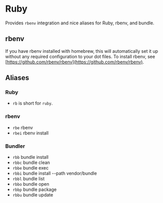# Ruby

Provides `rbenv` integration and nice aliases for Ruby, rbenv, and bundle.

## rbenv

If you have rbenv installed with homebrew, this will automatically set it up without
any required configuration to your dot files. To install rbenv, see
[https://github.com/rbenv/rbenv](https://github.com/rbenv/rbenv).

## Aliases

### Ruby

- `rb` is short for `ruby`.

### rbenv

- `rbe` rbenv
- `rbei` rbenv install

### Bundler

- `rbb` bundle install
- `rbbc` bundle clean
- `rbbe` bundle exec
- `rbbi` bundle install --path vendor/bundle
- `rbbl` bundle list
- `rbbo` bundle open
- `rbbp` bundle package
- `rbbu` bundle update
